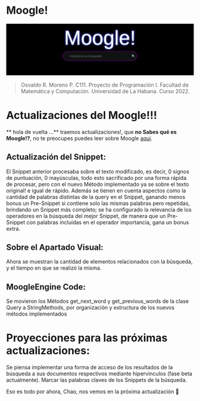 # Moogle!

![](moogle.png)

>   Osvaldo R. Moreno P. C111. Proyecto de Programación I. Facultad de Matemática y Computación. Universidad de La Habana. Curso 2022. 

# Actualizaciones del Moogle!!!
 ** hola de vuelta ...** traemos actualizaciones!, que **no Sabes qué es Moogle!?**, no te preocupes
 puedes leer sobre Moogle [aqui](ReadmeMoogleInfo.md).


## Actualización del Snippet:
El Snippet anterior procesaba sobre el texto modificado, es decir, 0 signos de puntuación, 0 mayúsculas, todo esto sacrificado por una forma rápida de procesar, pero con el nuevo Método implementado ya se sobre el texto original! e igual de rápido. Además se tienen en cuenta aspectos como la cantidad de palabras distintas de la query en el Snippet, ganando menos bonus un Pre-Snippet si contiene solo las mismas palabras pero repetidas, brindando un Snippet más completo; se ha configurado la relevancia de los operadores en la búsqueda del mejor Snippet, de manera que un Pre-Snippet con palabras incluidas en el operador importancia, gana un bonus extra.
 
## Sobre el Apartado Visual:
Ahora se muestran la cantidad de elementos relacionados con la búsqueda, y el tiempo en que se realizó la misma.

## MoogleEngine Code:
Se movieron los Métodos get_next_word y get_previous_words de la clase Query a StringMethods, por organización y estructura de los nuevos métodos implementados

# Proyecciones para las próximas actualizaciones:
Se piensa implementar una forma de acceso de los resultados de la búsqueda a sus documentos respectivos mediante hipervinculos (fase beta actualmente).
Marcar las palabras claves de los Snippets de la búsqueda.


Eso es todo por ahora, Chao, nos vemos en la próxima actualización 🖖
